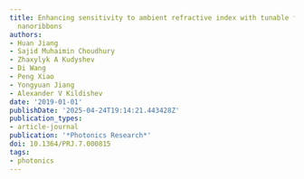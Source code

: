 ```yaml
---
title: Enhancing sensitivity to ambient refractive index with tunable few-layer graphene/hBN
  nanoribbons
authors:
- Huan Jiang
- Sajid Muhaimin Choudhury
- Zhaxylyk A Kudyshev
- Di Wang
- Peng Xiao
- Yongyuan Jiang
- Alexander V Kildishev
date: '2019-01-01'
publishDate: '2025-04-24T19:14:21.443428Z'
publication_types:
- article-journal
publication: '*Photonics Research*'
doi: 10.1364/PRJ.7.000815
tags:
- photonics
---
```

